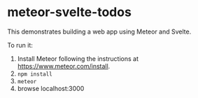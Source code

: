 # meteor-svelte-todos

This demonstrates building a web app using Meteor and Svelte.

To run it:

1. Install Meteor following the instructions at <https://www.meteor.com/install>.
1. `npm install`
1. `meteor`
1. browse localhost:3000
